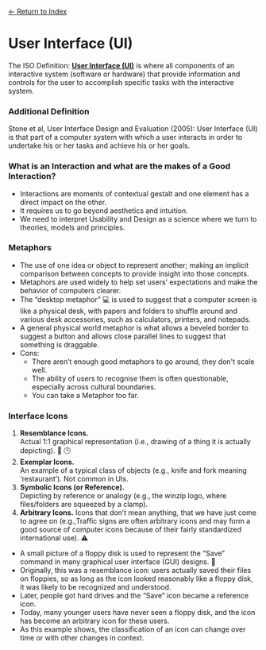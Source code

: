 [← Return to Index](https://github.com/kspra3/FIT3175-Notes)

# User Interface (UI)
The ISO Definition: [**User Interface (UI)**](https://en.wikipedia.org/wiki/User_interface) is where all components of an interactive system (software or hardware) that provide information and controls for the user to accomplish specific tasks with the interactive system.

### Additional Definition
Stone et al, User Interface Design and Evaluation (2005): User Interface (UI) is that part of a computer system with which a user interacts in order to undertake his or her tasks and achieve his or her goals.

### What is an Interaction and what are the makes of a Good Interaction?
* Interactions are moments of contextual gestalt and one element has a direct impact on the other.
* It requires us to go beyond aesthetics and intuition.
* We need to interpret Usability and Design as a science where we turn to theories, models and principles.

### Metaphors
* The use of one idea or object to represent another; making an implicit comparison between concepts to provide insight into those concepts.
* Metaphors are used widely to help set users’ expectations and make the behavior of computers clearer.
* The “desktop metaphor” :computer: is used to suggest that a computer screen is like a physical desk, with papers and folders to shuffle around and various desk accessories, such as calculators, printers, and notepads.
* A general physical world metaphor is what allows a beveled border to suggest a button and allows close parallel lines to suggest that something is draggable.
* Cons:
  * There aren’t enough good metaphors to go around, they don't scale well.
  * The ability of users to recognise them is often questionable, especially across cultural boundaries.
  * You can take a Metaphor too far.
 
### Interface Icons
1. **Resemblance Icons.**  
Actual 1:1 graphical representation (i.e., drawing of a thing it is actually depicting). :email: :clock3:  
2. **Exemplar Icons.**  
An example of a typical class of objects (e.g., knife and fork meaning ‘restaurant’).
Not common in UIs.  
3. **Symbolic Icons (or Reference).**  
Depicting by reference or analogy (e.g., the winzip logo, where files/folders are
squeezed by a clamp).  
4. **Arbitrary Icons.** 
Icons that don’t mean anything, that we have just come to agree on (e.g.,Traffic signs are often arbitrary icons and may form a good source of computer icons because of their fairly standardized international use). :warning:
* A small picture of a floppy disk is used to represent the “Save” command in many graphical user interface (GUI) designs. :floppy_disk:
* Originally, this was a resemblance icon: users actually saved their files on floppies, so as long as the icon looked reasonably like a floppy disk, it was likely to be recognized and understood.
* Later, people got hard drives and the “Save” icon became a reference icon.
* Today, many younger users have never seen a floppy disk, and the icon has become an arbitrary icon for these users.
* As this example shows, the classification of an icon can change over time or with other changes in context.

